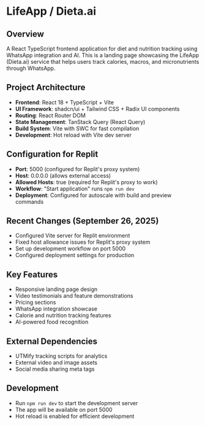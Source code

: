 # LifeApp / Dieta.ai

## Overview
A React TypeScript frontend application for diet and nutrition tracking using WhatsApp integration and AI. This is a landing page showcasing the LifeApp (Dieta.ai) service that helps users track calories, macros, and micronutrients through WhatsApp.

## Project Architecture
- **Frontend**: React 18 + TypeScript + Vite
- **UI Framework**: shadcn/ui + Tailwind CSS + Radix UI components
- **Routing**: React Router DOM
- **State Management**: TanStack Query (React Query)
- **Build System**: Vite with SWC for fast compilation
- **Development**: Hot reload with Vite dev server

## Configuration for Replit
- **Port**: 5000 (configured for Replit's proxy system)
- **Host**: 0.0.0.0 (allows external access)
- **Allowed Hosts**: true (required for Replit's proxy to work)
- **Workflow**: "Start application" runs `npm run dev`
- **Deployment**: Configured for autoscale with build and preview commands

## Recent Changes (September 26, 2025)
- Configured Vite server for Replit environment
- Fixed host allowance issues for Replit's proxy system
- Set up development workflow on port 5000
- Configured deployment settings for production

## Key Features
- Responsive landing page design
- Video testimonials and feature demonstrations
- Pricing sections
- WhatsApp integration showcase
- Calorie and nutrition tracking features
- AI-powered food recognition

## External Dependencies
- UTMify tracking scripts for analytics
- External video and image assets
- Social media sharing meta tags

## Development
- Run `npm run dev` to start the development server
- The app will be available on port 5000
- Hot reload is enabled for efficient development
